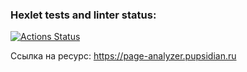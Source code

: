 ### Hexlet tests and linter status:

[![Actions Status](https://github.com/VictorVangeli/python-project-83/actions/workflows/hexlet-check.yml/badge.svg)](https://github.com/VictorVangeli/python-project-83/actions)

Ссылка на ресурс: https://page-analyzer.pupsidian.ru
